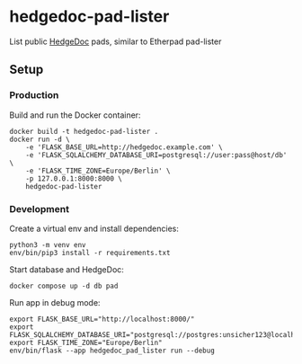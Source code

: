 # hedgedoc-pad-lister

List public [HedgeDoc](https://hedgedoc.org) pads, similar to Etherpad pad-lister

## Setup

### Production

Build and run the Docker container:

```
docker build -t hedgedoc-pad-lister .
docker run -d \
    -e 'FLASK_BASE_URL=http://hedgedoc.example.com' \
    -e 'FLASK_SQLALCHEMY_DATABASE_URI=postgresql://user:pass@host/db' \
    -e 'FLASK_TIME_ZONE=Europe/Berlin' \
    -p 127.0.0.1:8000:8000 \
    hedgedoc-pad-lister
```

### Development

Create a virtual env and install dependencies:

```
python3 -m venv env
env/bin/pip3 install -r requirements.txt
```

Start database and HedgeDoc:

```
docker compose up -d db pad
```

Run app in debug mode:

```
export FLASK_BASE_URL="http://localhost:8000/"
export FLASK_SQLALCHEMY_DATABASE_URI="postgresql://postgres:unsicher123@localhost/postgres"
export FLASK_TIME_ZONE="Europe/Berlin"
env/bin/flask --app hedgedoc_pad_lister run --debug
```
